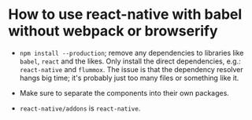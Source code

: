 # How to use react-native with babel without webpack or browserify

- `npm install --production`; remove any dependencies to libraries like `babel`, `react` and the likes.
Only install the direct dependencies, e.g.: `react-native` and `flummox`.
The issue is that the dependency resolver hangs big time; it's probably just too many files or
something like it.

- Make sure to separate the components into their own packages.

- `react-native/addons` is `react-native`.
